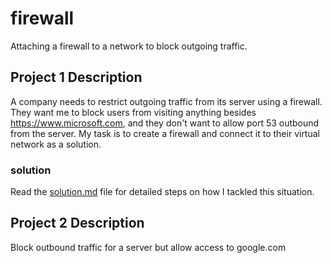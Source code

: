 # firewall
Attaching a firewall to a network to block outgoing traffic.

## Project 1 Description
A company needs to restrict outgoing traffic from its server using a firewall. They want me to block users from visiting anything besides https://www.microsoft.com, and they don't want to allow port 53 outbound from the server. My task is to create a firewall and connect it to their virtual network as a solution.

### solution
Read the [solution.md](solution.md) file for detailed steps on how I tackled this situation.

## Project 2 Description
Block outbound traffic for a server but allow access to google.com


